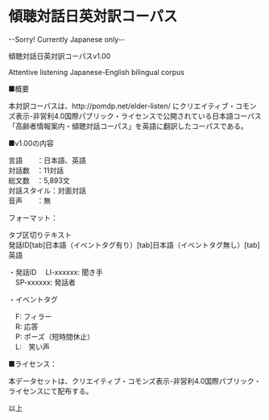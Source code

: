# 傾聴対話日英対訳コーパス

<P>--Sorry! Currently Japanese only--</P>

<P>傾聴対話日英対訳コーパスv1.00</P>
<P>Attentive listening Japanese-English bilingual corpus</P>

<P>■概要</P>
本対訳コーパスは、http://pomdp.net/elder-listen/ にクリエイティブ・コモンズ表示-非営利4.0国際パブリック・ライセンスで公開されている日本語コーパス「高齢者情報案内・傾聴対話コーパス」を英語に翻訳したコーパスである。<BR>

<P>■v1.00の内容</P>
言語　　：日本語、英語<BR>
対話数　：11対話<BR>
総文数　：5,893文<BR>
対話スタイル：対面対話<BR>
音声　　：無<BR>

<P>フォーマット：</P>
タブ区切りテキスト<BR>
発話ID[tab]日本語（イベントタグ有り）[tab]日本語（イベントタグ無し）[tab]英語<BR>

<P>・発話ID
　LI-xxxxxx: 聞き手<BR>
　SP-xxxxxx: 発話者<BR>

<P>・イベントタグ</P>
　F: フィラー<BR>
　R: 応答<BR>
　P: ポーズ（短時間休止）<BR>
　L:　笑い声<BR>

<P>■ライセンス：</P>
<P>本データセットは、クリエイティブ・コモンズ表示-非営利4.0国際パブリック・ライセンスにて配布する。</P>

<P>以上</P>
